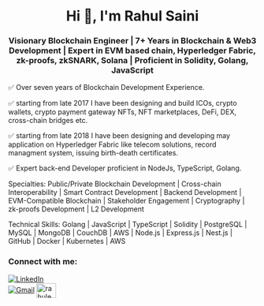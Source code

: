 <h1 align="center">Hi 👋, I'm Rahul Saini</h1>
<h3 align="center">Visionary Blockchain Engineer | 7+ Years in Blockchain & Web3 Development | Expert in EVM based chain, Hyperledger Fabric, zk-proofs, zkSNARK, Solana | Proficient in Solidity, Golang, JavaScript</h3>

✅ Over seven years of Blockchain Development Experience. 

✅ starting from late 2017 I have been designing and build ICOs, crypto wallets, crypto payment gateway NFTs, NFT marketplaces, DeFi, DEX, cross-chain bridges etc.

✅ starting from late 2018 I have been designing and developing may application on Hyperledger Fabric like telecom solutions, record managment system, issuing birth-death certificates.

✅ Expert back-end Developer proficient in NodeJs, TypeScript, Golang.


Specialties: Public/Private Blockchain Development | Cross-chain Interoperability | Smart Contract Development | Backend Development | EVM-Compatible Blockchain | Stakeholder Engagement | Cryptography | zk-proofs Development | L2 Development

Technical Skills: Golang | JavaScript | TypeScript | Solidity | PostgreSQL | MySQL |  MongoDB | CouchDB | AWS | Node.js | Express.js | Nest.js | GitHub | Docker | Kubernetes | AWS

<h3 align="left">Connect with me:</h3>
<p dir="auto">
<a href="https://www.linkedin.com/in/rahuleum" rel="nofollow"><img src="https://camo.githubusercontent.com/0b601f520ff776c1d0c7552d97fbb6d72235c8fa1b348b414e7fe7b2d8a1a1a9/68747470733a2f2f696d672e736869656c64732e696f2f62616467652f2d4c494e4b4544494e2d3030373742353f7374796c653d666f722d7468652d6261646765266c6f676f3d6c696e6b6564696e266c6f676f436f6c6f723d7768697465" alt="LinkedIn" data-canonical-src="https://img.shields.io/badge/-LINKEDIN-0077B5?style=for-the-badge&amp;logo=linkedin&amp;logoColor=white" style="max-width: 100%;"></a><br>
<a href="mailto:rahuleum@gmail.com"><img src="https://camo.githubusercontent.com/89c9dc26ae72f50c12809fc4d3c989e87e331362ff8e8cd591a27ab9fe30c69c/68747470733a2f2f696d672e736869656c64732e696f2f62616467652f2d474d41494c2d4431343833363f7374796c653d666f722d7468652d6261646765266c6f676f3d676d61696c266c6f676f436f6c6f723d7768697465" alt="Gmail" data-canonical-src="https://img.shields.io/badge/-GMAIL-D14836?style=for-the-badge&amp;logo=gmail&amp;logoColor=white" style="max-width: 100%;"></a>
<a href="https://twitter.com/rahuleum" target="blank"><img align="center" src="https://cdn.jsdelivr.net/npm/simple-icons@3.0.1/icons/twitter.svg" alt="rahuleum" height="30" width="40" /></a>

<br clear="left" />

<!-- <div class="markdown-heading" dir="auto"><h5 class="heading-element" dir="auto">Languages </h5><a id="user-content-languages-i-use" class="anchor" aria-label="Permalink: Languages I use" href="#languages-i-use"><svg class="octicon octicon-link" viewBox="0 0 16 16" version="1.1" width="16" height="16" aria-hidden="true"><path d="m7.775 3.275 1.25-1.25a3.5 3.5 0 1 1 4.95 4.95l-2.5 2.5a3.5 3.5 0 0 1-4.95 0 .751.751 0 0 1 .018-1.042.751.751 0 0 1 1.042-.018 1.998 1.998 0 0 0 2.83 0l2.5-2.5a2.002 2.002 0 0 0-2.83-2.83l-1.25 1.25a.751.751 0 0 1-1.042-.018.751.751 0 0 1-.018-1.042Zm-4.69 9.64a1.998 1.998 0 0 0 2.83 0l1.25-1.25a.751.751 0 0 1 1.042.018.751.751 0 0 1 .018 1.042l-1.25 1.25a3.5 3.5 0 1 1-4.95-4.95l2.5-2.5a3.5 3.5 0 0 1 4.95 0 .751.751 0 0 1-.018 1.042.751.751 0 0 1-1.042.018 1.998 1.998 0 0 0-2.83 0l-2.5 2.5a1.998 1.998 0 0 0 0 2.83Z"></path></svg></a></div>

<p dir="auto">
    <a target="_blank" rel="noopener noreferrer nofollow" href="https://camo.githubusercontent.com/093758c26020389c98786810f18b53dd32a7e1337c9da8a1e40e6ca0fc0ed5dc/68747470733a2f2f696d672e736869656c64732e696f2f62616467652f2d4e6f64656a732d626c61636b3f7374796c653d666c61742d737175617265266c6f676f3d4e6f64652e6a73"><img src="https://camo.githubusercontent.com/093758c26020389c98786810f18b53dd32a7e1337c9da8a1e40e6ca0fc0ed5dc/68747470733a2f2f696d672e736869656c64732e696f2f62616467652f2d4e6f64656a732d626c61636b3f7374796c653d666c61742d737175617265266c6f676f3d4e6f64652e6a73"
        alt="Nodejs" data-canonical-src="https://img.shields.io/badge/-Nodejs-black?style=flat-square&amp;logo=Node.js" style="max-width: 100%;"></a>
    <a target="_blank" rel="noopener noreferrer nofollow" href="https://camo.githubusercontent.com/5948b937d4e1456bfa7b7beccf52cb76f4d30aa76e193fa732a8948f058aa11f/68747470733a2f2f696d672e736869656c64732e696f2f62616467652f2d6a6176612d4533344138363f7374796c653d666c61742d737175617265266c6f676f3d6a617661"><img src="https://camo.githubusercontent.com/5948b937d4e1456bfa7b7beccf52cb76f4d30aa76e193fa732a8948f058aa11f/68747470733a2f2f696d672e736869656c64732e696f2f62616467652f2d6a6176612d4533344138363f7374796c653d666c61742d737175617265266c6f676f3d6a617661"
        alt="Java" data-canonical-src="https://img.shields.io/badge/-java-E34A86?style=flat-square&amp;logo=java" style="max-width: 100%;"></a>
    <a target="_blank" rel="noopener noreferrer nofollow" href="https://camo.githubusercontent.com/907ac2102998ee48722a4bbb77fef267de454903eab9df9bc47f70f31adf34da/68747470733a2f2f696d672e736869656c64732e696f2f62616467652f432d2532333030353939432e7376673f267374796c653d666f722d7468652d6261646765266c6f676f3d43266c6f676f436f6c6f723d7768697465253232"><img src="https://camo.githubusercontent.com/907ac2102998ee48722a4bbb77fef267de454903eab9df9bc47f70f31adf34da/68747470733a2f2f696d672e736869656c64732e696f2f62616467652f432d2532333030353939432e7376673f267374796c653d666f722d7468652d6261646765266c6f676f3d43266c6f676f436f6c6f723d7768697465253232"
        alt="C" data-canonical-src="https://img.shields.io/badge/C-%2300599C.svg?&amp;style=for-the-badge&amp;logo=C&amp;logoColor=white%22" style="max-width: 100%;"></a>
    <a target="_blank" rel="noopener noreferrer nofollow" href="https://camo.githubusercontent.com/dccf6edd5610b0ee932a6403cc6a69d0a530614fc0605cdb20ca5dca906f3f06/68747470733a2f2f696d672e736869656c64732e696f2f62616467652f432b2b2d2532333030353939432e7376673f267374796c653d666f722d7468652d6261646765266c6f676f3d432b2b266c6f676f436f6c6f723d7768697465253232"><img src="https://camo.githubusercontent.com/dccf6edd5610b0ee932a6403cc6a69d0a530614fc0605cdb20ca5dca906f3f06/68747470733a2f2f696d672e736869656c64732e696f2f62616467652f432b2b2d2532333030353939432e7376673f267374796c653d666f722d7468652d6261646765266c6f676f3d432b2b266c6f676f436f6c6f723d7768697465253232"
        alt="C++" data-canonical-src="https://img.shields.io/badge/C++-%2300599C.svg?&amp;style=for-the-badge&amp;logo=C++&amp;logoColor=white%22" style="max-width: 100%;"></a>
</p> -->

<!-- <div class="markdown-heading" dir="auto">
    <h5 class="heading-element" dir="auto">Databases 
</h5>
    <a id="user-content-databases-i-use" class="anchor" aria-label="Permalink: Databases" href="#databases-i-use">
        <svg class="octicon octicon-link" viewBox="0 0 16 16" version="1.1" width="16" height="16" aria-hidden="true">
            <path d="m7.775 3.275 1.25-1.25a3.5 3.5 0 1 1 4.95 4.95l-2.5 2.5a3.5 3.5 0 0 1-4.95 0 .751.751 0 0 1 .018-1.042.751.751 0 0 1 1.042-.018 1.998 1.998 0 0 0 2.83 0l2.5-2.5a2.002 2.002 0 0 0-2.83-2.83l-1.25 1.25a.751.751 0 0 1-1.042-.018.751.751 0 0 1-.018-1.042Zm-4.69 9.64a1.998 1.998 0 0 0 2.83 0l1.25-1.25a.751.751 0 0 1 1.042.018.751.751 0 0 1 .018 1.042l-1.25 1.25a3.5 3.5 0 1 1-4.95-4.95l2.5-2.5a3.5 3.5 0 0 1 4.95 0 .751.751 0 0 1-.018 1.042.751.751 0 0 1-1.042.018 1.998 1.998 0 0 0-2.83 0l-2.5 2.5a1.998 1.998 0 0 0 0 2.83Z"></path>
        </svg>
    </a>
</div>

<p dir="auto">
    <a target="_blank" rel="noopener noreferrer nofollow" href="https://camo.githubusercontent.com/f04ee2653c40aab025035e9ea4aec1f116490dd66322269ad16d5c1e8e1b1840/68747470733a2f2f696d672e736869656c64732e696f2f62616467652f2d4d6f6e676f44422d626c61636b3f7374796c653d666c61742d737175617265266c6f676f3d6d6f6e676f6462"><img src="https://camo.githubusercontent.com/f04ee2653c40aab025035e9ea4aec1f116490dd66322269ad16d5c1e8e1b1840/68747470733a2f2f696d672e736869656c64732e696f2f62616467652f2d4d6f6e676f44422d626c61636b3f7374796c653d666c61742d737175617265266c6f676f3d6d6f6e676f6462"
        alt="MongoDB" data-canonical-src="https://img.shields.io/badge/-MongoDB-black?style=flat-square&amp;logo=mongodb" style="max-width: 100%;"></a>
    <a target="_blank" rel="noopener noreferrer nofollow" href="https://camo.githubusercontent.com/ef0bda2bd7fdd90f1a97d882658b54493ddff38099a4d1049a32b7012f53f9dd/68747470733a2f2f696d672e736869656c64732e696f2f62616467652f2d506f737467726553514c2d3333363739313f7374796c653d666c61742d737175617265266c6f676f3d706f737467726573716c"><img src="https://camo.githubusercontent.com/ef0bda2bd7fdd90f1a97d882658b54493ddff38099a4d1049a32b7012f53f9dd/68747470733a2f2f696d672e736869656c64732e696f2f62616467652f2d506f737467726553514c2d3333363739313f7374796c653d666c61742d737175617265266c6f676f3d706f737467726573716c"
        alt="PostgreSQL" data-canonical-src="https://img.shields.io/badge/-PostgreSQL-336791?style=flat-square&amp;logo=postgresql" style="max-width: 100%;"></a>
</p>

<div class="markdown-heading" dir="auto">
    <h5 class="heading-element" dir="auto">Other tools</h5>
    <a id="user-content-some-of-the-tools-i-have-worked-with" class="anchor" aria-label="Permalink: Other tools" href="#some-of-the-tools-i-have-worked-with">
        <svg class="octicon octicon-link" viewBox="0 0 16 16" version="1.1" width="16" height="16" aria-hidden="true">
            <path d="m7.775 3.275 1.25-1.25a3.5 3.5 0 1 1 4.95 4.95l-2.5 2.5a3.5 3.5 0 0 1-4.95 0 .751.751 0 0 1 .018-1.042.751.751 0 0 1 1.042-.018 1.998 1.998 0 0 0 2.83 0l2.5-2.5a2.002 2.002 0 0 0-2.83-2.83l-1.25 1.25a.751.751 0 0 1-1.042-.018.751.751 0 0 1-.018-1.042Zm-4.69 9.64a1.998 1.998 0 0 0 2.83 0l1.25-1.25a.751.751 0 0 1 1.042.018.751.751 0 0 1 .018 1.042l-1.25 1.25a3.5 3.5 0 1 1-4.95-4.95l2.5-2.5a3.5 3.5 0 0 1 4.95 0 .751.751 0 0 1-.018 1.042.751.751 0 0 1-1.042.018 1.998 1.998 0 0 0-2.83 0l-2.5 2.5a1.998 1.998 0 0 0 0 2.83Z"></path>
        </svg>
    </a>
</div>

<p dir="auto">
    <a target="_blank" rel="noopener noreferrer nofollow" href="https://camo.githubusercontent.com/61dab8798bb1033e9534dd6b40946e0dd694f65ee7924f75fc123a05108c8169/68747470733a2f2f696d672e736869656c64732e696f2f62616467652f2d446f636b65722d626c61636b3f7374796c653d666c61742d737175617265266c6f676f3d646f636b6572"><img src="https://camo.githubusercontent.com/61dab8798bb1033e9534dd6b40946e0dd694f65ee7924f75fc123a05108c8169/68747470733a2f2f696d672e736869656c64732e696f2f62616467652f2d446f636b65722d626c61636b3f7374796c653d666c61742d737175617265266c6f676f3d646f636b6572"
        alt="Docker" data-canonical-src="https://img.shields.io/badge/-Docker-black?style=flat-square&amp;logo=docker" style="max-width: 100%;"></a>
    <a target="_blank" rel="noopener noreferrer nofollow" href="https://camo.githubusercontent.com/362566f85f9e832ffadbb76f93c8f38e5c0d4954a6cb86bffccebce5bc3060c7/68747470733a2f2f696d672e736869656c64732e696f2f62616467652f416d617a6f6e2532304157532d3233324633453f7374796c653d666c61742d737175617265266c6f676f3d616d617a6f6e2d617773"><img src="https://camo.githubusercontent.com/362566f85f9e832ffadbb76f93c8f38e5c0d4954a6cb86bffccebce5bc3060c7/68747470733a2f2f696d672e736869656c64732e696f2f62616467652f416d617a6f6e2532304157532d3233324633453f7374796c653d666c61742d737175617265266c6f676f3d616d617a6f6e2d617773"
        alt="Amazon AWS" data-canonical-src="https://img.shields.io/badge/Amazon%20AWS-232F3E?style=flat-square&amp;logo=amazon-aws" style="max-width: 100%;"></a>
    <a target="_blank" rel="noopener noreferrer nofollow" href="https://camo.githubusercontent.com/e932207c8c7012db8a7db499b282f3879822092d787d8729a2753e633f9292b2/68747470733a2f2f696d672e736869656c64732e696f2f62616467652f506f73746d616e2d626c61636b3f7374796c653d666c61742d737175617265266c6f676f3d706f73746d616e"><img src="https://camo.githubusercontent.com/e932207c8c7012db8a7db499b282f3879822092d787d8729a2753e633f9292b2/68747470733a2f2f696d672e736869656c64732e696f2f62616467652f506f73746d616e2d626c61636b3f7374796c653d666c61742d737175617265266c6f676f3d706f73746d616e"
        alt="Postman" data-canonical-src="https://img.shields.io/badge/Postman-black?style=flat-square&amp;logo=postman" style="max-width: 100%;"></a>
    <a target="_blank" rel="noopener noreferrer nofollow" href="https://camo.githubusercontent.com/81d6cb4cad33bc6441ad98d8ef8b19819e86b4ac48bf7cc099e1614ffea01ed0/68747470733a2f2f696d672e736869656c64732e696f2f62616467652f2d5653253230436f64652d3030374143433f7374796c653d666c61742d737175617265266c6f676f3d76697375616c2d73747564696f2d636f6465"><img src="https://camo.githubusercontent.com/81d6cb4cad33bc6441ad98d8ef8b19819e86b4ac48bf7cc099e1614ffea01ed0/68747470733a2f2f696d672e736869656c64732e696f2f62616467652f2d5653253230436f64652d3030374143433f7374796c653d666c61742d737175617265266c6f676f3d76697375616c2d73747564696f2d636f6465"
        alt="VS Code" data-canonical-src="https://img.shields.io/badge/-VS%20Code-007ACC?style=flat-square&amp;logo=visual-studio-code" style="max-width: 100%;"></a>
    <a target="_blank" rel="noopener noreferrer nofollow" href="https://camo.githubusercontent.com/ac2c32df4f723e33bac7362fd24990fc12c71e2af26d5a167f2cc83ec1ebbcae/68747470733a2f2f696d672e736869656c64732e696f2f62616467652f47726166616e612d626c61636b3f7374796c653d666c61742d737175617265266c6f676f3d67726166616e61"><img src="https://camo.githubusercontent.com/ac2c32df4f723e33bac7362fd24990fc12c71e2af26d5a167f2cc83ec1ebbcae/68747470733a2f2f696d672e736869656c64732e696f2f62616467652f47726166616e612d626c61636b3f7374796c653d666c61742d737175617265266c6f676f3d67726166616e61"
        alt="Grafana" data-canonical-src="https://img.shields.io/badge/Grafana-black?style=flat-square&amp;logo=grafana" style="max-width: 100%;"></a>
    <a target="_blank" rel="noopener noreferrer nofollow" href="https://camo.githubusercontent.com/22b9f53a2fa8c1fd859d3b450c90d1ba59928bf74c5dd33484d9ec9f2d0a553a/68747470733a2f2f696d672e736869656c64732e696f2f62616467652f4769744c61622d2532334643413132312e7376673f267374796c653d666f722d7468652d6261646765266c6f676f3d4769744c6162266c6f676f436f6c6f723d7768697465253232266c696e6b3d68747470733a2f2f6769746875622e636f6d2f636d6a6167746170"><img src="https://camo.githubusercontent.com/22b9f53a2fa8c1fd859d3b450c90d1ba59928bf74c5dd33484d9ec9f2d0a553a/68747470733a2f2f696d672e736869656c64732e696f2f62616467652f4769744c61622d2532334643413132312e7376673f267374796c653d666f722d7468652d6261646765266c6f676f3d4769744c6162266c6f676f436f6c6f723d7768697465253232266c696e6b3d68747470733a2f2f6769746875622e636f6d2f636d6a6167746170"
        alt="GitLab" data-canonical-src="https://img.shields.io/badge/GitLab-%23FCA121.svg?&amp;style=for-the-badge&amp;logo=GitLab&amp;logoColor=white%22&amp;link=https://github.com/cmjagtap" style="max-width: 100%;"></a>
    <a target="_blank" rel="noopener noreferrer nofollow" href="https://camo.githubusercontent.com/9006892123529deba5e74924dc63e2da24fe7726167a2cd2234c66bc5a5840bd/68747470733a2f2f696d672e736869656c64732e696f2f62616467652f4769744875622d2532333138313731372e7376673f267374796c653d666f722d7468652d6261646765266c6f676f3d476974487562266c6f676f436f6c6f723d7768697465253232266c696e6b3d68747470733a2f2f6769746875622e636f6d2f636d6a6167746170"><img src="https://camo.githubusercontent.com/9006892123529deba5e74924dc63e2da24fe7726167a2cd2234c66bc5a5840bd/68747470733a2f2f696d672e736869656c64732e696f2f62616467652f4769744875622d2532333138313731372e7376673f267374796c653d666f722d7468652d6261646765266c6f676f3d476974487562266c6f676f436f6c6f723d7768697465253232266c696e6b3d68747470733a2f2f6769746875622e636f6d2f636d6a6167746170"
        alt="GitHub" data-canonical-src="https://img.shields.io/badge/GitHub-%23181717.svg?&amp;style=for-the-badge&amp;logo=GitHub&amp;logoColor=white%22&amp;link=https://github.com/cmjagtap" style="max-width: 100%;"></a>
    <a target="_blank" rel="noopener noreferrer nofollow" href="https://camo.githubusercontent.com/20ddabbe8edaac27288551f77b42366643e3e40c6a1e9144eaf34f943ac0eacb/68747470733a2f2f696d672e736869656c64732e696f2f62616467652f4a6972612d2532333030353243432e7376673f267374796c653d666f722d7468652d6261646765266c6f676f3d4a697261266c6f676f436f6c6f723d7768697465253232"><img src="https://camo.githubusercontent.com/20ddabbe8edaac27288551f77b42366643e3e40c6a1e9144eaf34f943ac0eacb/68747470733a2f2f696d672e736869656c64732e696f2f62616467652f4a6972612d2532333030353243432e7376673f267374796c653d666f722d7468652d6261646765266c6f676f3d4a697261266c6f676f436f6c6f723d7768697465253232"
        alt="Jira" data-canonical-src="https://img.shields.io/badge/Jira-%230052CC.svg?&amp;style=for-the-badge&amp;logo=Jira&amp;logoColor=white%22" style="max-width: 100%;"></a>
    <a target="_blank" rel="noopener noreferrer nofollow" href="https://camo.githubusercontent.com/b5fcd42d209e4eb83bc3e3fd6e6139474b0815338d7ffacefdb21a4b7695654c/68747470733a2f2f696d672e736869656c64732e696f2f62616467652f4c696e75782d2532334643433632342e7376673f267374796c653d666f722d7468652d6261646765266c6f676f3d4c696e7578266c6f676f436f6c6f723d7768697465253232"><img src="https://camo.githubusercontent.com/b5fcd42d209e4eb83bc3e3fd6e6139474b0815338d7ffacefdb21a4b7695654c/68747470733a2f2f696d672e736869656c64732e696f2f62616467652f4c696e75782d2532334643433632342e7376673f267374796c653d666f722d7468652d6261646765266c6f676f3d4c696e7578266c6f676f436f6c6f723d7768697465253232"
        alt="Linux" data-canonical-src="https://img.shields.io/badge/Linux-%23FCC624.svg?&amp;style=for-the-badge&amp;logo=Linux&amp;logoColor=white%22" style="max-width: 100%;"></a>
</p> -->

<!-- <p align="center" dir="auto"> 
  Visitor count<br>
  <a target="_blank" rel="noopener noreferrer nofollow" href="https://camo.githubusercontent.com/4604836dce0ca797231982f2bc0b8a4994f92389aa05d488f1b11dca7e83af6b/68747470733a2f2f70726f66696c652d636f756e7465722e676c697463682e6d652f636d6a61677461702f636f756e742e737667"><img src="https://camo.githubusercontent.com/4604836dce0ca797231982f2bc0b8a4994f92389aa05d488f1b11dca7e83af6b/68747470733a2f2f70726f66696c652d636f756e7465722e676c697463682e6d652f636d6a61677461702f636f756e742e737667" data-canonical-src="https://profile-counter.glitch.me/cmjagtap/count.svg" style="max-width: 100%;"></a>
</p> -->

